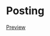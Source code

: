 # Posting
[Preview](https://github.com/w-ryan-jung/Posting/blob/master/Posting/PreViewGIF/postringPreView.gif)
